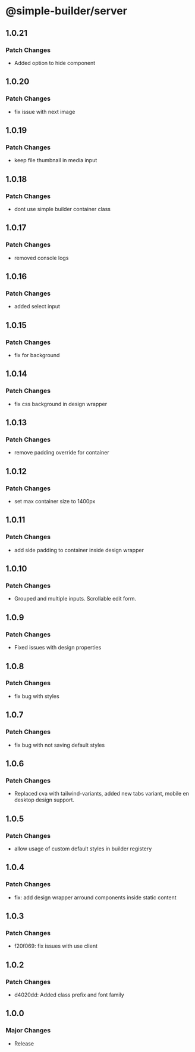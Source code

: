 # @simple-builder/server

## 1.0.21

### Patch Changes

- Added option to hide component

## 1.0.20

### Patch Changes

- fix issue with next image

## 1.0.19

### Patch Changes

- keep file thumbnail in media input

## 1.0.18

### Patch Changes

- dont use simple builder container class

## 1.0.17

### Patch Changes

- removed console logs

## 1.0.16

### Patch Changes

- added select input

## 1.0.15

### Patch Changes

- fix for background

## 1.0.14

### Patch Changes

- fix css background in design wrapper

## 1.0.13

### Patch Changes

- remove padding override for container

## 1.0.12

### Patch Changes

- set max container size to 1400px

## 1.0.11

### Patch Changes

- add side padding to container inside design wrapper

## 1.0.10

### Patch Changes

- Grouped and multiple inputs. Scrollable edit form.

## 1.0.9

### Patch Changes

- Fixed issues with design properties

## 1.0.8

### Patch Changes

- fix bug with styles

## 1.0.7

### Patch Changes

- fix bug with not saving default styles

## 1.0.6

### Patch Changes

- Replaced cva with tailwind-variants, added new tabs variant, mobile en desktop design support.

## 1.0.5

### Patch Changes

- allow usage of custom default styles in builder registery

## 1.0.4

### Patch Changes

- fix: add design wrapper arround components inside static content

## 1.0.3

### Patch Changes

- f20f069: fix issues with use client

## 1.0.2

### Patch Changes

- d4020dd: Added class prefix and font family

## 1.0.0

### Major Changes

- Release

